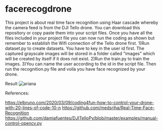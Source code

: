 # facerecogdrone
This project is about real time face recognition using Haar cascade whereby the camera feed is from the DJI Tello drone. You can download this repository or copy paste them into your script files. Once you have all the files included in your project file you can now run the coding as shown but remember to establish the Wifi connection of the Tello drone first.
    1)Run dataset.py to create datasets. You have to key in the user id first. The captured grayscale images will be stored in a folder called "images" which will be created by       itself if it does not exist.
    2)Run the train.py to train the images.
    3)You can name the user according to the id in the script file. Then run the recognition.py file and voila you have face recognized by your drone.

Result
![ariana](https://user-images.githubusercontent.com/88258712/134495394-51e64ca3-4cc8-4895-8244-33bb45e4478a.jpg)


References: 

https://elbruno.com/2020/03/09/coding4fun-how-to-control-your-drone-with-20-lines-of-code-10-n
https://github.com/medsriha/Real-Time-Face-Recognition
https://github.com/damiafuentes/DJITelloPy/blob/master/examples/manual-control-opencv.py
